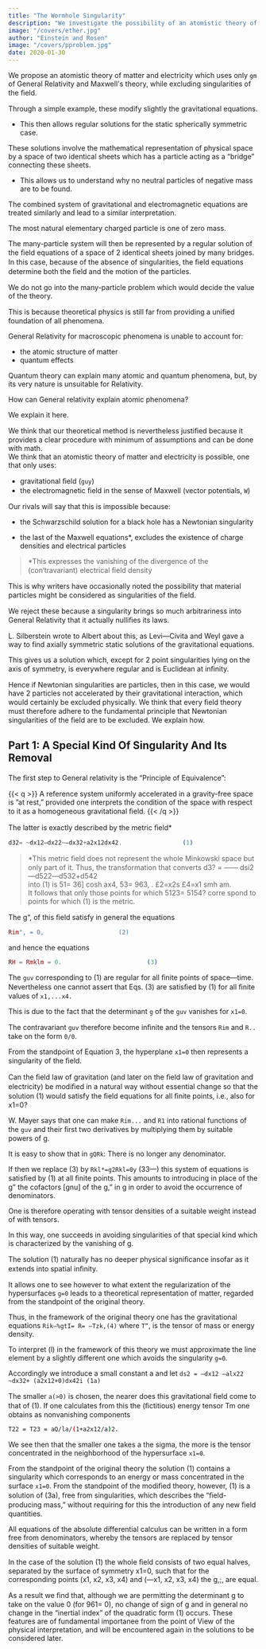 ```yaml
---
title: "The Wormhole Singularity"
description: "We investigate the possibility of an atomistic theory of matter and electricity which, while excluding singularities of the ﬁeld, uses only General Relativity and Maxwell's theory"
image: "/covers/ether.jpg"
author: "Einstein and Rosen"
image: "/covers/pproblem.jpg"
date: 2020-01-30
---
```



<!-- JULY     1,1935 -->

<!-- Institute for Advanced Study, Princeton
(Received May 8, 1935) -->

We propose <!--  investigate the possibility of --> an atomistic theory of matter and electricity which uses only `gm` of General Relativity and Maxwell's theory, while excluding singularities of the ﬁeld. 

Through a simple example, these modify slightly the gravitational equations. 
- This then allows regular solutions for the static spherically symmetric case. 

These solutions involve the mathematical representation of physical space by a space of two identical sheets which has a particle acting as a “bridge” connecting these sheets. 
- This allows us to understand why no neutral particles of negative mass are to be found. 

The combined system of gravitational and electromagnetic equations are treated similarly and lead to a similar interpretation. 

The most natural elementary charged particle is one of zero mass. 

The many-particle system will then be represented by a regular solution of the ﬁeld equations of a space of 2 identical sheets joined by many bridges. In this case, because of the absence of singularities, the ﬁeld equations determine both the ﬁeld and the motion of the particles.

We do not go into the many-particle problem which would decide the value of the theory.

This is because theoretical physics is still far from  providing a uniﬁed foundation of all phenomena. 

General Relativity for macroscopic phenomena is unable to account for:
- the atomic structure of matter
- quantum effects

Quantum theory can explain many atomic and quantum phenomena, but, by its very nature is unsuitable for Relativity. 

How can General relativity explain atomic phenomena? 

We explain it here. 

<!-- It is to such a possibility that we wish to call attention in the present paper in spite of the fact that we are not yet able to decide whether this theory can account for quantum phenomena.   -->

We think that our theoretical method is nevertheless justiﬁed because it provides a clear procedure with minimum of assumptions and can be done with math. <!-- , the carrying out of which has no other difﬁculties to overcome than those of a mathematical nature. -->                                        
We think that an atomistic theory of matter and electricity is possible, one that only uses: 
- gravitational ﬁeld (`guy`)
- the electromagnetic ﬁeld in the sense of Maxwell (vector potentials, `W`) 

<!--  conceivable which, while excluding singularities in the ﬁeld, makes use of no other ﬁeld variables than those of the  and those of 
 ?                                                            -->

Our rivals will say that this is impossible because:
- the Schwarzschild solution for a black hole <!-- the spherically symmetric static gravitational ﬁeld --> has a Newtonian singularity
<!--   and Reissner’s extension of this solution to the case when 'an electrostatic ﬁeld is also present each have a singularity.  -->
- the last of the Maxwell equations*, excludes the existence of charge densities and electrical particles


> *This expresses the vanishing of the divergence of the (con‘travariant) electrical ﬁeld density


This is why writers have occasionally noted the possibility that material particles might be considered as singularities of the ﬁeld. 

<!-- This point of View, however, we cannot accept at all. -->


We reject these because a singularity brings so much arbitrariness into General Relativity that it actually nulliﬁes its laws.

<!-- A pretty conﬁrmation of this was imparted in a letter to one of the authors by  -->

L. Silberstein wrote to Albert about this, as Levi—Civita and Weyl gave a way to find axially symmetric static solutions of the gravitational equations.

This gives us a solution which, except for 2 point singularities lying on the axis of symmetry, is everywhere regular and is Euclidean at inﬁnity.

Hence if Newtonian singularities are particles, then in this case, we would have 2 particles not accelerated by their gravitational interaction, which would certainly be excluded physically. We think that every ﬁeld theory must therefore adhere to the fundamental principle that Newtonian singularities of the ﬁeld are to be excluded. We explain how.

<!-- We answer yes, this can be done in a natural way. -->
                                                 

## Part 1:  A Special Kind Of Singularity And Its Removal                                   

The ﬁrst step to General relativity is the “Principle of Equivalence”:

{{< q >}}
A reference system uniformly accelerated in a gravity-free space is ”at rest,” provided one interprets the condition of the space with respect to it as a homogeneous gravitational ﬁeld. 
{{< /q >}}


The latter is exactly described by the metric ﬁeld*                      
 
```elixir                                                               
d32= ~dx12—dx22~—dx32+a2x12dx42.                 (1)
```


> *This metric ﬁeld does not represent the whole Minkowski space but only part of it. Thus, the transformation that converts d3? = —— dsi2—d522—d532+d542                   
into (1) is  51= 36] cosh ax4,    53= 963, .
            £2=x2s              £4=x1 smh am.                 
It follows that only those points for which 5123= 5154? corre spond to points for which (1) is the metric.                    


The g“, of this ﬁeld satisfy in general the equations           

```elixir
Rim", = O,                     (2)   
```

and hence the equations                                         

```elixir
RH = Rmklm = 0.                        (3)   
```

The `guv` corresponding to (1) are regular for all ﬁnite points of space—time. Nevertheless one cannot assert that Eqs. (3) are satisﬁed by (1) for all ﬁnite values of `x1,...x4.`

This is due to the fact that the determinant `g` of the `guv` vanishes for `x1=0`. 

The contravariant `guv` therefore become inﬁnite and the tensors `Rim` and `R..` take on the form `0/0`. 

From the standpoint of Equation 3, the hyperplane `x1=0` then represents a singularity of the ﬁeld.  
   
Can the ﬁeld law of gravitation (and later on the ﬁeld law of gravitation and electricity) be modiﬁed in a natural way without essential change so that the solution (1) would satisfy the ﬁeld equations for all ﬁnite points, i.e., also for x1=0? 

W. Mayer says that one can make `Rim...` and `R1` into rational functions of the `guv` and their ﬁrst two derivatives by multiplying them by suitable powers of g. 

It is easy to show that in `gQRk`: There is no longer any denominator. 

If then we replace (3) by `Rkl*=g2Rkl=0y` (33—) this system of equations is satisﬁed by (1) at all ﬁnite points. This amounts to introducing in place of the g” the cofactors [gnu] of the g,” in g in order to avoid the occurrence of denominators. 


One is therefore operating with tensor densities of a suitable weight instead of with tensors. 

In this way, one succeeds in avoiding singularities of that special kind which is characterized by the vanishing of g. 

The solution (1) naturally has no deeper physical signiﬁcance insofar as it extends into spatial inﬁnity. 

It allows one to see however to what extent the regularization of the hypersurfaces `g=0` leads to a theoretical representation of matter, regarded from the standpoint of the original theory.

Thus, in the framework of the original theory one has the gravitational equations `Rik—%gtI= R= —Tzk,(4)` where `T“`, is the tensor of mass or energy density. 

To interpret (l) in the framework of this theory we must approximate the line element by a slightly different one which avoids the singularity `g=0`. 

Accordingly we introduce a small constant a and let `ds2 = —dx12 —alx22 ~dx32+ (a2x12+0)dx42i (1a)`

The smaller `a(>0)` is chosen, the nearer does this gravitational ﬁeld come to that of (1). If one calculates from this the (ﬁctitious) energy tensor Tm one obtains as nonvanishing components


```bash
T22 = T23 = aQ/la/(1+a2x12/a)2.
```

We see then that the smaller one takes a the sigma, the more is the tensor concentrated in the neighborhood of the hypersurface `x1=0`. 

From the standpoint of the original theory the solution (1) contains a singularity which corresponds to an energy or mass concentrated in the surface `x1=0`. From the standpoint of the modiﬁed theory, however, (1) is a solution of (3a), free from singularities, which describes the “ﬁeld-producing mass,” without requiring for this the introduction of any new ﬁeld quantities.


All equations of the absolute differential calculus can be written in a form free from denominators, whereby the tensors are replaced by tensor densities of suitable weight.                  

In the case of the solution (1) the whole ﬁeld consists of two equal halves, separated by the surface of symmetry x1=0, such that for the corresponding points (x1, x2, x3, x4) and (—x1, x2, x3, x4) the g,;, are equal. 

As a result we ﬁnd that, although we are permitting the determinant g to take on the value 0 (for 961= 0), no change of sign of g and in general no change in the “inertial index” of the quadratic form (1) occurs. These features are of fundamental importanee from the point of View of the physical interpretation, and will be encountered again in the solutions to be considered later.                
                        